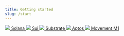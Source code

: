 ```yaml
---
title: Getting started
slug: /start
---
```


<div class="start_card_container">
    <a href="./solana/solana/start" class="card">
    <img src="https://upload.wikimedia.org/wikipedia/en/b/b9/Solana_logo.png"/>
    Solana
    </a>
    <a href="./sui/sui/start" class="card">
        <img src="https://registry.nightly.app/networks/sui.png"/>
        Sui
    </a>
    <a href="./substrate/substrate/start" class="card">
        <img src="https://registry.nightly.app/networks/polkadot.png"/>
    Substrate
    </a>
    <a href="./aptos/aptos/start" class="card">
        <img src="https://aptosfoundation.org/brandbook/logomark/PNG/Aptos_mark_WHT.png"/>
    Aptos
    </a>
     <a href="./movement/movement/start" class="card">
        <img src="https://img.cryptorank.io/coins/movement_labs1694616517738.png"/>
    Movement M1
    </a>
</div>
